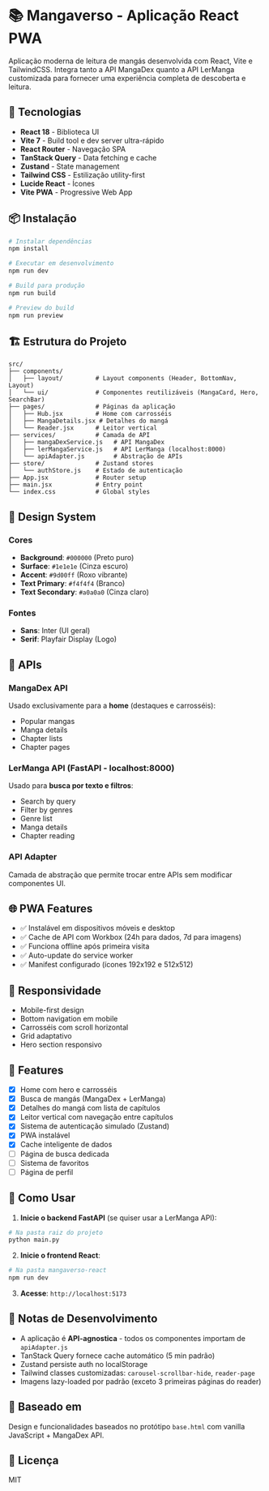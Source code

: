 # 📚 Mangaverso - Aplicação React PWA

Aplicação moderna de leitura de mangás desenvolvida com React, Vite e TailwindCSS. Integra tanto a API MangaDex quanto a API LerManga customizada para fornecer uma experiência completa de descoberta e leitura.

## 🚀 Tecnologias

- **React 18** - Biblioteca UI
- **Vite 7** - Build tool e dev server ultra-rápido
- **React Router** - Navegação SPA
- **TanStack Query** - Data fetching e cache
- **Zustand** - State management
- **Tailwind CSS** - Estilização utility-first
- **Lucide React** - Ícones
- **Vite PWA** - Progressive Web App

## 📦 Instalação

```bash
# Instalar dependências
npm install

# Executar em desenvolvimento
npm run dev

# Build para produção
npm run build

# Preview do build
npm run preview
```

## 🏗️ Estrutura do Projeto

```
src/
├── components/
│   ├── layout/         # Layout components (Header, BottomNav, Layout)
│   └── ui/             # Componentes reutilizáveis (MangaCard, Hero, SearchBar)
├── pages/              # Páginas da aplicação
│   ├── Hub.jsx         # Home com carrosséis
│   ├── MangaDetails.jsx # Detalhes do mangá
│   └── Reader.jsx      # Leitor vertical
├── services/           # Camada de API
│   ├── mangaDexService.js   # API MangaDex
│   ├── lerMangaService.js   # API LerManga (localhost:8000)
│   └── apiAdapter.js        # Abstração de APIs
├── store/              # Zustand stores
│   └── authStore.js    # Estado de autenticação
├── App.jsx             # Router setup
├── main.jsx            # Entry point
└── index.css           # Global styles
```

## 🎨 Design System

### Cores
- **Background**: `#000000` (Preto puro)
- **Surface**: `#1e1e1e` (Cinza escuro)
- **Accent**: `#9d00ff` (Roxo vibrante)
- **Text Primary**: `#f4f4f4` (Branco)
- **Text Secondary**: `#a0a0a0` (Cinza claro)

### Fontes
- **Sans**: Inter (UI geral)
- **Serif**: Playfair Display (Logo)

## 🔌 APIs

### MangaDex API
Usado exclusivamente para a **home** (destaques e carrosséis):
- Popular mangas
- Manga details
- Chapter lists
- Chapter pages

### LerManga API (FastAPI - localhost:8000)
Usado para **busca por texto e filtros**:
- Search by query
- Filter by genres
- Genre list
- Manga details
- Chapter reading

### API Adapter
Camada de abstração que permite trocar entre APIs sem modificar componentes UI.

## 🌐 PWA Features

- ✅ Instalável em dispositivos móveis e desktop
- ✅ Cache de API com Workbox (24h para dados, 7d para imagens)
- ✅ Funciona offline após primeira visita
- ✅ Auto-update do service worker
- ✅ Manifest configurado (ícones 192x192 e 512x512)

## 📱 Responsividade

- Mobile-first design
- Bottom navigation em mobile
- Carrosséis com scroll horizontal
- Grid adaptativo
- Hero section responsivo

## 🎯 Features

- [x] Home com hero e carrosséis
- [x] Busca de mangás (MangaDex + LerManga)
- [x] Detalhes do mangá com lista de capítulos
- [x] Leitor vertical com navegação entre capítulos
- [x] Sistema de autenticação simulado (Zustand)
- [x] PWA instalável
- [x] Cache inteligente de dados
- [ ] Página de busca dedicada
- [ ] Sistema de favoritos
- [ ] Página de perfil

## 🚦 Como Usar

1. **Inicie o backend FastAPI** (se quiser usar a LerManga API):
```bash
# Na pasta raiz do projeto
python main.py
```

2. **Inicie o frontend React**:
```bash
# Na pasta mangaverso-react
npm run dev
```

3. **Acesse**: `http://localhost:5173`

## 📝 Notas de Desenvolvimento

- A aplicação é **API-agnostica** - todos os componentes importam de `apiAdapter.js`
- TanStack Query fornece cache automático (5 min padrão)
- Zustand persiste auth no localStorage
- Tailwind classes customizadas: `carousel-scrollbar-hide`, `reader-page`
- Imagens lazy-loaded por padrão (exceto 3 primeiras páginas do reader)

## 🎨 Baseado em

Design e funcionalidades baseados no protótipo `base.html` com vanilla JavaScript + MangaDex API.

## 📄 Licença

MIT
